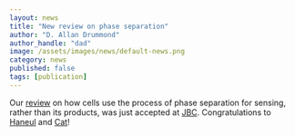 ```yaml
---
layout: news
title: "New review on phase separation"
author: "D. Allan Drummond"
author_handle: "dad"
image: /assets/images/news/default-news.png
category: news
published: false
tags: [publication]
---
```

Our [review][1] on how cells use the process of phase separation for sensing, rather than its products, was just accepted at [JBC]. Congratulations to [Haneul] and [Cat]!

[JBC]: http://www.jbc.org
[1]: /papers/paper/cellular-sensing-by-phase-separation
[Haneul]: /team/haneul-yoo
[Cat]: /team/cat-triandafillou
